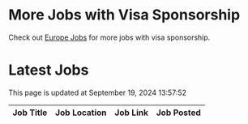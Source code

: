 # More Jobs with Visa Sponsorship

Check out [Europe Jobs](https://github.com/sureshparimi/europejobs#latest-jobs) for more jobs with visa sponsorship.

# Latest Jobs

This page is updated at September 19, 2024 13:57:52

| Job Title | Job Location | Job Link | Job Posted |
| --- | --- | --- | --- |
